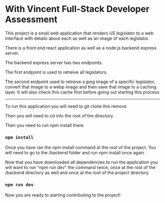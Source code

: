 # With Vincent Full-Stack Developer Assessment

This project is a small web application that renders US legislator to a web interface with details about each as well as an image of each legislator.

There is a front end react application as well as a node.js backend express server.

The backend express server has two endpoints.

The first endpoint is used to retreive all legislators.

The second endpoint used to retreive a jpeg image of a specific legislator, convert that image to a webp image and then save that image to a caching layer. It will also check this cache first before going out starting this process


------

To run this application you will need to git clone this remove

Then you will need to cd into the root of the directory. 

Then you need to run npm install there

### `npm install`

Once you have ran the npm install command at the root of the project. You will need to go to the /backend folder and run npm install once again 

Now that you have downloaded all dependencies to run the application you will want to run "npm run dev" the command twice, once at the root of the /backend directory as well and once at the root of the project directory

### `npm run dev`

Now you are ready to starting contributing to the project!  
